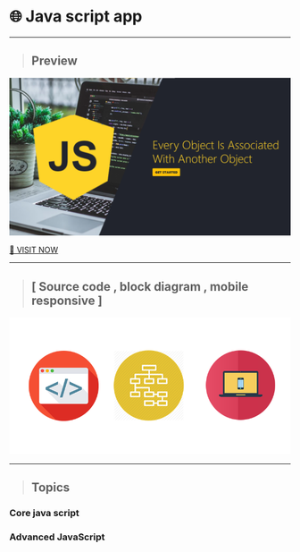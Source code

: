 # 🌐 Java script app

---

> ## Preview

<!-- img -->

![Visit java script App](./TempPreview/screen1.png)

<!-- link -->

[🔗 VISIT NOW](https://riteshmyhub.github.io/JavaScriptApp/)

---

> ## [ Source code , block diagram , mobile responsive ]

<!-- img -->

![Visit java script App](./TempPreview/screen2.png)

---

> ## Topics

### Core java script

### Advanced JavaScript
